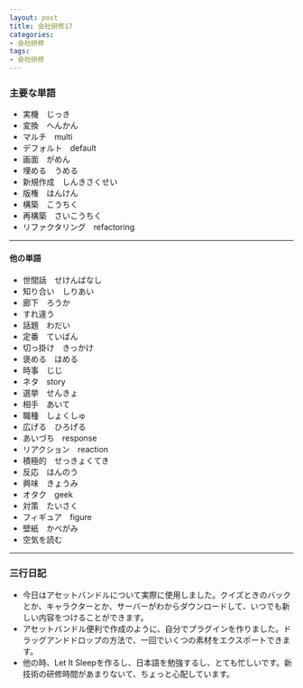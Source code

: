 ```yaml
---
layout: post
title: 会社研修17
categories:
- 会社研修
tags:
- 会社研修
---
```


### 主要な単語
* 実機　じっき
* 変換　へんかん
* マルチ　multi
* デフォルト　default
* 画面　がめん
* 埋める　うめる
* 新規作成　しんきさくせい
* 版権　はんけん
* 構築　こうちく
* 再構築　さいこうちく
* リファクタリング　refactoring

---
#### 他の単語
* 世間話　せけんばなし
* 知り合い　しりあい
* 廊下　ろうか
* すれ違う　
* 話題　わだい
* 定番　ていばん
* 切っ掛け　きっかけ
* 褒める　ほめる
* 時事　じじ
* ネタ　story
* 選挙　せんきょ
* 相手　あいて
* 職種　しょくしゅ
* 広げる　ひろげる
* あいづち　response
* リアクション　reaction
* 積極的　せっきょくてき
* 反応　はんのう
* 興味　きょうみ
* オタク　geek
* 対策　たいさく
* フィギュア　figure
* 壁紙　かべがみ
* 空気を読む　

---

### 三行日記

* 今日はアセットバンドルについて実際に使用しました。クイズときのバックとか、キャラクターとか、サーバーがわからダウンロードして、いつでも新しい内容をつけることができます。
* アセットバンドル便利で作成のように、自分でプラグインを作りました。ドラッグアンドドロップの方法で、一回でいくつの素材をエクスポートできます。
* 他の時、Let It Sleepを作るし、日本語を勉強するし、とても忙しいです。新技術の研修時間があまりないて、ちょっと心配しています。